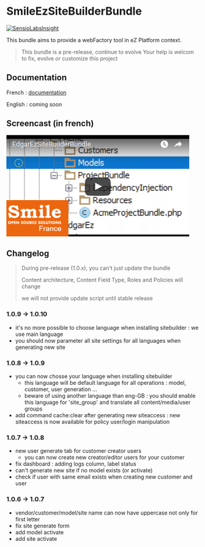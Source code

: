 # SmileEzSiteBuilderBundle

[![SensioLabsInsight](https://insight.sensiolabs.com/projects/6f66ce27-9b99-411c-a52b-d3fcc715684e/mini.png)](https://insight.sensiolabs.com/projects/6f66ce27-9b99-411c-a52b-d3fcc715684e)

This bundle aims to provide a webFactory tool in eZ Platform context.

> This bundle is a pre-release, continue to evolve
> Your help is welcom to fix, evolve or customize this project

## Documentation

French : [documentation](Resources/doc/fr/README.md)

English : coming soon
 
## Screencast (in french)

[![Screencast](/Resources/doc/images/screencast.png)](https://youtu.be/dh_zID7Lcss "Screencast")

## Changelog

> During pre-release (1.0.x), you can't just update the bundle
>
> Content architecture, Content Field Type, Roles and Policies will change
>
> we will not provide update script until stable release

### 1.0.9 -> 1.0.10

* it's no more possible to choose language when installing sitebuilder : we use main language
* you should now parameter all site settings for all languages when generating new site

### 1.0.8 -> 1.0.9

* you can now chosse your language when installing sitebuilder
  * this language will be default language for all operations : model, customer, user generation ...
  * beware of using another language than eng-GB : you should enable this language for 'site_group' and translate all content/media/user groups
* add command cache:clear after generating new siteaccess : new siteaccess is now available for policy user/login manipulation

### 1.0.7 -> 1.0.8

* new user generate tab for customer creator users
  * you can now create new creator/editor users for your customer
* fix dashboard : adding logs column, label status
* can't generate new site if no model exists (or activate)
* check if user with same email exists when creating new customer and user

### 1.0.6 -> 1.0.7

* vendor/customer/model/site name can now have uppercase not only for first letter
* fix site generate form
* add model activate
* add site activate

